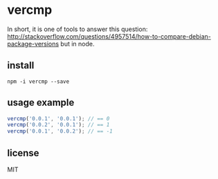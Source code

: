 # vercmp

In short, it is one of tools to answer this question: http://stackoverflow.com/questions/4957514/how-to-compare-debian-package-versions but in node.

## install

```
npm -i vercmp --save
```

## usage example

```js
vercmp('0.0.1', '0.0.1'); // == 0
vercmp('0.0.2', '0.0.1'); // == 1
vercmp('0.0.1', '0.0.2'); // == -1
```

## license 

MIT
